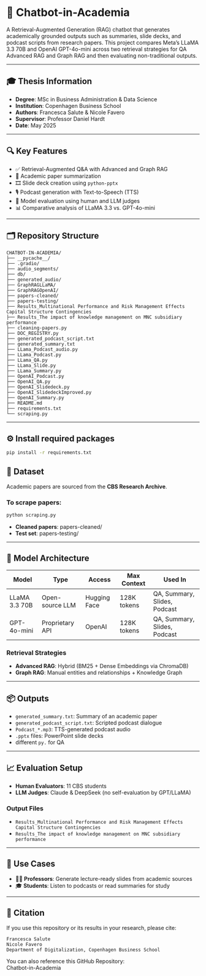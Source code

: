 # 🤖 Chatbot-in-Academia

A Retrieval-Augmented Generation (RAG) chatbot that generates academically grounded outputs such as summaries, slide decks, and podcast scripts from research papers. This project compares Meta’s LLaMA 3.3 70B and OpenAI GPT-4o-mini across two retrieval strategies for QA Advanced RAG and Graph RAG and then evaluating non-traditional outputs. 

---

## 🎓 Thesis Information

- **Degree**: MSc in Business Administration & Data Science  
- **Institution**: Copenhagen Business School  
- **Authors**: Francesca Salute & Nicole Favero 
- **Supervisor**: Professor Daniel Hardt  
- **Date**: May 2025

---

## 🔍 Key Features

- ✅ Retrieval-Augmented Q&A with Advanced and Graph RAG  
- 🧾 Academic paper summarization  
- 🎞️ Slide deck creation using `python-pptx`  
- 🎙️ Podcast generation with Text-to-Speech (TTS)  
- 🧠 Model evaluation using human and LLM judges  
- 📊 Comparative analysis of LLaMA 3.3 vs. GPT-4o-mini

---

## 🗂️ Repository Structure

```text
CHATBOT-IN-ACADEMIA/
├── __pycache__/
├── .gradio/
├── audio_segments/
├── db/
├── generated_audio/
├── GraphRAGLLaMA/
├── GraphRAGOpenAI/
├── papers-cleaned/
├── papers-testing/
├── Results_Multinational Performance and Risk Management Effects Capital Structure Contingencies
├── Results_The impact of knowledge management on MNC subsidiary performance
├── cleaning-papers.py
├── DOC_REGISTRY.py
├── generated_podcast_script.txt
├── generated_summary.txt
├── LLama_Podcast_audio.py
├── LLama_Podcast.py
├── LLama_QA.py
├── LLama_Slide.py
├── LLama_Summary.py
├── OpenAI_Podcast.py
├── OpenAI_QA.py
├── OpenAI_Slidedeck.py
├── OpenAI_SlidedeckImproved.py
├── OpenAI_Summary.py
├── README.md
├── requirements.txt
└── scraping.py
```
---

## ⚙️ Install required packages

```bash
pip install -r requirements.txt
```

## 📁 Dataset

Academic papers are sourced from the **CBS Research Archive**.

### To scrape papers:

```bash
python scraping.py 
```
- **Cleaned papers**: papers-cleaned/
- **Test set**: papers-testing/

---

## 🧠 Model Architecture

| Model         | Type             | Access        | Max Context | Used In                             |
|---------------|------------------|---------------|-------------|-------------------------------------|
| LLaMA 3.3 70B | Open-source LLM  | Hugging Face  | 128K tokens | QA, Summary, Slides, Podcast        |
| GPT-4o-mini   | Proprietary API  | OpenAI        | 128K tokens | QA, Summary, Slides, Podcast        |

### Retrieval Strategies

- **Advanced RAG**: Hybrid (BM25 + Dense Embeddings via ChromaDB)  
- **Graph RAG**: Manual entities and relationships + Knowledge Graph 

---

## 📦 Outputs

- `generated_summary.txt`: Summary of an academic paper  
- `generated_podcast_script.txt`: Scripted podcast dialogue  
- `Podcast_*.mp3`: TTS-generated podcast audio  
- `.pptx` files: PowerPoint slide decks
- different `py.` for QA

---
## 📈 Evaluation Setup

- **Human Evaluators**: 11 CBS students  
- **LLM Judges**: Claude & DeepSeek (no self-evaluation by GPT/LLaMA)

### Output Files

- `Results_Multinational Performance and Risk Management Effects Capital Structure Contingencies`  
- `Results_The impact of knowledge management on MNC subsidiary performance`  
---

## 💬 Use Cases

- 👨‍🏫 **Professors**: Generate lecture-ready slides from academic sources  
- 🎓 **Students**: Listen to podcasts or read summaries for study  

---

## 📜 Citation

If you use this repository or its results in your research, please cite:

```text
Francesca Salute 
Nicole Favero  
Department of Digitalization, Copenhagen Business School
```
You can also reference this GitHub Repository:  
Chatbot-in-Academia


